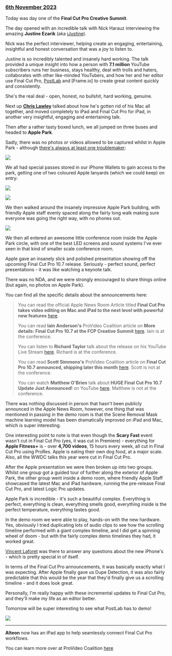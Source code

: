### [6th November 2023](/news/20231106)

Today was day one of the **Final Cut Pro Creative Summit**.

The day opened with an incredible talk with Nick Harauz interviewing the amazing **Justine Ezarik** (aka [iJustine](https://www.youtube.com/channel/UCey_c7U86mJGz1VJWH5CYPA)).

Nick was the perfect interviewer, helping create an engaging, entertaining, insightful and honest conversation that was a joy to listen to.

Justine is so incredibly talented and insanely hard working. The talk provided a unique insight into how a person with **7.1 million** YouTube subscribers runs her business, stays healthy, deal with trolls and haters, collaborates with other like-minded YouTubers, and how her and her editor use Final Cut Pro, [PostLab](/ecosystem/tools/#postlab) and [Frame.io] to create great content quickly and consistently.

She's the real deal - open, honest, no bullshit, hard working, genuine.

Next up **[Chris Lawley](https://www.youtube.com/channel/UC8raOG7HXJoCUygx219fU4A)** talked about how he's gotten rid of his Mac all together, and moved completely to iPad and Final Cut Pro for iPad, in another very insightful, engaging and entertaining talk.

Then after a rather tasty boxed lunch, we all jumped on three buses and headed to **Apple Park**.

Sadly, there was no photos or videos allowed to be captured whilst in Apple Park - although [there's always at least one troublemaker](https://twitter.com/parker_gibbons/status/1721696822299939088):

![](/static/apple-park-photo.jpg)

We all had special passes stored in our iPhone Wallets to gain access to the park, getting one of two coloured Apple lanyards (which we could keep) on entry:

![](/static/apple-park-invite.jpeg)

![](/static/apple-park-id.jpg)

We then walked around the insanely impressive Apple Park building, with friendly Apple staff evenly spaced along the fairly long walk making sure everyone was going the right way, with no phones out.

![](/static/apple-park-sign.jpg)

We then all entered an awesome little conference room inside the Apple Park circle, with one of the best LED screens and sound systems I've ever seen in that kind of smaller scale conference room.

Apple gave an insanely slick and polished presentation showing off the upcoming Final Cut Pro 10.7 release. Seriously - perfect sound, perfect presentations - it was like watching a keynote talk.

There was no NDA, and we were strongly encouraged to share things online (but again, no photos on Apple Park).

You can find all the specific details about the announcements here:

> You can read the official Apple News Room Article titled **Final Cut Pro takes video editing on Mac and iPad to the next level with powerful new features** [here](https://www.apple.com/newsroom/2023/11/final-cut-pro-for-mac-and-ipad-get-powerful-updates/).
>
> You can read **Iain Anderson's** ProVideo Coalition article on **More details: Final Cut Pro 10.7 at the FCP Creative Summit** [here](https://www.provideocoalition.com/more-details-final-cut-pro-10-7-at-the-fcp-creative-summit/). Iain is at the conference.
>
> You can listen to **Richard Taylor** talk about the release on his YouTube Live Stream [here](https://www.youtube.com/watch?v=ZrO7PxoKD4g). Richard is at the conference.
>
> You can read **Scott Simmons's** ProVideo Coalition article on **Final Cut Pro 10.7 announced, shipping later this month** [here](https://www.provideocoalition.com/final-cut-pro-10-7-announced-shipping-later-this-month/). Scott is not at the conference.
>
> You can watch **Matthew O'Brien** talk about **HUGE Final Cut Pro 10.7 Update Just Announced!** on YouTube [here](https://www.youtube.com/watch?v=56GklXX2YDE). Matthew is not at the conference.

There was nothing discussed in person that hasn't been publicly announced in the Apple News Room, however, one thing that was mentioned in passing in the demo room is that the Scene Removal Mask machine learning model has been dramatically improved on iPad and Mac, which is super interesting.

One interesting point to note is that even though the **Scary Fast** event wasn't cut in Final Cut Pro (yes, it was cut in Premiere) - everything for **Apple Fitness+** is - over **4,700 videos**, 15 hours every week, all cut in Final Cut Pro using ProRes. Apple is eating their own dog food, at a major scale. Also, all the WWDC talks this year were cut in Final Cut Pro.

After the Apple presentation we were then broken up into two groups. Whilst one group got a guided tour of further along the exterior of Apple Park, the other group went inside a demo room, where friendly Apple Staff showcased the latest Mac and iPad hardware, running the pre-release Final Cut Pro, and latest Logic Pro updates.

Apple Park is incredible - it's such a beautiful complex. Everything is perfect, everything is clean, everything smells good, everything inside is the perfect temperature, everything tastes good.

In the demo room we were able to play, hands-on with the new hardware. Yes, obviously I tried duplicating lots of audio clips to see how the scrolling timeline performed with a giant complex timeline, and I did get a spinning wheel of doom - but with the fairly complex demo timelines they had, it worked great.

[Vincent Laforet](https://www.vincentlaforet.com) was there to answer any questions about the new iPhone's - which is pretty special in of itself.

In terms of the Final Cut Pro announcements, it was basically exactly what I was expecting. After Apple finally gave us Dupe Detection, it was also fairly predictable that this would be the year that they'd finally give us a scrolling timeline - and it does look great.

Personally, I'm really happy with these incremental updates to Final Cut Pro, and they'll make my life as an editor better.

Tomorrow will be super interesting to see what PostLab has to demo!

![](/static/apple-park-view.jpg)

---

**Alteon** now has an iPad app to help seamlessly connect Final Cut Pro workflows.

You can learn more over at ProVideo Coalition [here](https://www.provideocoalition.com/alteon-ipad-app-seamlessly-connect-final-cut-pro-workflows/)